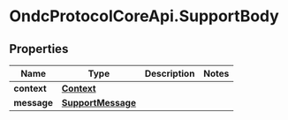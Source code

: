 # OndcProtocolCoreApi.SupportBody

## Properties
Name | Type | Description | Notes
------------ | ------------- | ------------- | -------------
**context** | [**Context**](Context.md) |  | 
**message** | [**SupportMessage**](SupportMessage.md) |  | 
